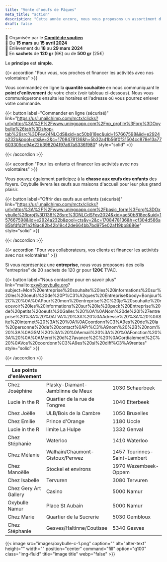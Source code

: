```yaml
---
title: "Vente d'oeufs de Pâques"
meta_title: "action"
description: "Cette année encore, nous vous proposons un assortiment d'œufs de l'artisan chocolatier Galler de Marche. <br>Un **chocolat** de **qualité** pour vous faire **plaisir** ou comme **cadeau** à vos proches et/ou aux jeunes."
draft: false
---
```

📑 Organisée par le [**Comité de soutien**](/a-propos) <br>
📆 Du **15 mars** au **15 avril 2024** <br>
🚚 Enlèvement du **18** au **29 mars 2024** <br>
🍫  En **sachets** de **120 gr** (6€) ou de **500 gr** (25€)<br>

Le **principe** est **simple**. 

{{< accordion "Pour vous, vos proches et financer les activités avec nos volontaires" >}} 

Vous commandez en ligne la **quantité souhaitée** en nous communiquant le **point d'enlèvement** de votre choix (voir tableau ci-dessous). Nous vous communiquerons ensuite les horaires et l'adresse où vous pourrez enlever votre commande. 

{{< button label="Commander en ligne (sécurisé)" link="https://us1.mailchimp.com/mctx/clicks?url=https%3A%2F%2Fwww.uningoapp.com%2Fnp_profile%3Forg%3DOxybulle%26tab%3Dshop-tab%26src%3DFev24NLCdS&xid=ac50b818ec&uid=157667598&iid=e2924a232b&pool=cts&v=2&c=1708478136&h=5b32a41b56f0f31504cc878e13a77603305cc94e22b398204f97a67a5336f980" style="solid" >}}

{{< /accordion >}}

{{< accordion "Pour les enfants et financer les activités avec nos volontaires" >}} 

Vous pouvez également participez à la **chasse aux œufs des enfants** des foyers. Oxybulle livrera les œufs aux maisons d'accueil pour leur plus grand plaisir.

{{< button label="Offrir des œufs aux enfants (sécurisé)" link="https://us1.mailchimp.com/mctx/clicks?url=https%3A%2F%2Fwww.uningoapp.com%2Fbasic_form%3Forg%3DOxybulle%26proj%3D138%26src%3DNLCdSFev2024&xid=ac50b818ec&uid=157667598&iid=e2924a232b&pool=cts&v=2&c=1708478136&h=cf304d586a85bfdfd2f1a3f8ac82b42b19c42de664bb7bd975e02af19bb8686e"  style="solid" >}}

{{< /accordion >}}

{{< accordion "Pour vos collaborateurs, vos clients et financer les activités avec nos volontaires" >}} 

Si vous représentez une **entreprise**, nous vous proposons des colis "entreprise" de 20 sachets de 120 gr  pour **120€** TVAC.

{{< button label="Nous contacter pour en savoir plus" link="mailto:oxy@oxybulle.org?subject=Mon%20entreprise%20souhaite%20les%20informations%20sur%20les%20oeufs%20de%20P%C3%A2ques%20Entreprise&body=Bonjour%2C%20%0A%0APour%20mon%20entreprise%2C%20je%20souhaite%20recevoir%20les%20informations%20sur%20le%20pack%20Entreprise%20de%20petits%20oeufs%20Galler.%20%0A%0ANom%20de%20l%27entreprise%20%3A%20%0ATVA%20%3A%20%0AAdresse%20%3A%20%0ASite%20internet%20%3A%20%0A%0ACoordonn%C3%A9es%20de%20la%20personne%20de%20contact%0APr%C3%A9nom%20%2B%20nom%20%3A%0AGSM%20%3A%20%0Aemail%20%3A%20%0AFonction%20%3A%20%0A%0AMerci%20d%27avance%2C%20%0ACordialement%2C%20%0AVos%20coordonn%C3%A9es%20si%20diff%C3%A9rentes"  style="solid" >}}

{{< /accordion >}}

| Les points d'enlèvement |   |   |
|---|---|---|
|Chez Joséphine|Plasky-Diamant-Jamblinne de Meux|1030 Schaerbeek|
|Lucie in the R|Quartier de la rue de Tongres|1040 Etterbeek|
|Chez Joëlle|ULB/Bois de la Cambre|1050 Bruxelles|
|Chez Emilie|Prince d'Orange|1180 Uccle|
|Lucie in the R|limite La Hulpe|1332 Genval|
|Chez Stéphanie|Waterloo|1410 Waterloo|
|Chez Mélanie|Walhain/Chaumont-Gistoux/Perwez|1457 Tourinnes-Saint-Lambert|
|Chez Manoëlle|Stockel et environs|1970 Wezembeek-Oppem|
|Chez Isabelle|Tervuren|3080 Tervuren|
|Chez Gery Art Gallery|Casino|5000 Namur|
|Oxybulle Namur|Place St Aubain|5000 Namur|
|Chez Marie|Quartier de la Sucrerie|5030 Gembloux|
|Chez Stéphanie|Gesves/Haltinne/Coutisse|5340 Gesves|

{{< image src="images/oxybulle-c-1.png" caption="" alt="alter-text" height="" width="" position="center" command="fill" option="q100" class="img-fluid" title="image title"  webp="false" >}}